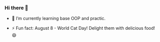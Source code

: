 ### Hi there 👋

- 🌱 I’m currently learning base OOP and practic.

- ⚡ Fun fact: August 8 - World Cat Day! Delight them with delicious food! 😄
<!--
**waizord/waizord** is a ✨ _special_ ✨ repository because its `README.md` (this file) appears on your GitHub profile.

Here are some ideas to get you started:

- 🔭 I’m currently working on 
- 🌱 I’m currently learning 
- 👯 I’m looking to collaborate on ...
- 🤔 I’m looking for help with ...
- 💬 Ask me about ...
- 📫 How to reach me: ...
- 😄 Pronouns: ...
- ⚡ Fun fact: ...
-->
